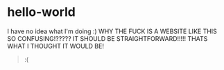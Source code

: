 # hello-world
I have no idea what I'm doing :)
WHY THE FUCK IS A WEBSITE LIKE THIS SO CONFUSING!????? IT SHOULD BE STRAIGHTFORWARD!!!!! THATS WHAT I THOUGHT IT WOULD BE!

>:(
